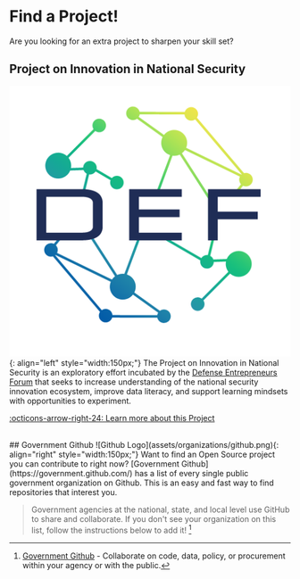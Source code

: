 # Find a Project!

Are you looking for an extra project to sharpen your skill set? 

## Project on Innovation in National Security
![DEF Logo](assets/organizations/def.png){: align="left" style="width:150px;"}
The Project on Innovation in National Security is an exploratory effort incubated by the [Defense Entrepreneurs Forum](https://www.def.org/) that seeks to increase understanding of the national security innovation ecosystem, improve data literacy, and support learning mindsets with opportunities to experiment.

[:octicons-arrow-right-24: Learn more about this Project](https://www.nationalsecurityinnovation.org/)

</br>
## Government Github
![Github Logo](assets/organizations/github.png){: align="right" style="width:150px;"}
Want to find an Open Source project you can contribute to right now? [Government Github](https://government.github.com/) has a list of every single public government organization on Github. This is an easy and fast way to find repositories that interest you.

> Government agencies at the national, state, and local level use GitHub to share and collaborate. If you don't see your organization on this list, follow the instructions below to add it! [^1]


[^1]: [Government Github](https://government.github.com/) - Collaborate on code, data, policy, or procurement within your agency or with the public.